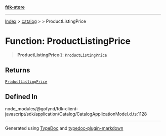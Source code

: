 [**fdk-store**](../../../README.md)
***

[Index](../../../API.md) > [catalog](../../README.md) > [<internal>](../README.md) > ProductListingPrice

# Function: ProductListingPrice

> **ProductListingPrice**(): [`ProductListingPrice`](../type-aliases/type-alias.ProductListingPrice.md)

## Returns

[`ProductListingPrice`](../type-aliases/type-alias.ProductListingPrice.md)

## Defined In

node\_modules/@gofynd/fdk-client-javascript/sdk/application/Catalog/CatalogApplicationModel.d.ts:1128

***
Generated using [TypeDoc](https://typedoc.org/) and [typedoc-plugin-markdown](https://www.npmjs.com/package/typedoc-plugin-markdown)
